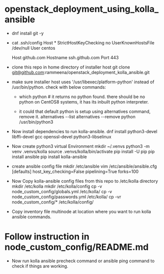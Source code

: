 # openstack_deployment_using_kolla_ansible

- dnf install git -y

- cat .ssh/config
  Host *
    StrictHostKeyChecking no
    UserKnownHostsFile /dev/null
    User centos

  Host github.com
        Hostname ssh.github.com
        Port    443

- clone this repo in home directory of installer host
  git clone git@github.com:rammeena/openstack_deployment_kolla_ansible.git

- make sure installer host uses '/usr/libexec/platform-python' instead of /usr/bin/python.
  check with below commands:
   - which python  # it returns no python found.
     there should be no python on CentOS8 systems, it has its inbuilt python interpreter.

   - it could that default python is setup using alternatives command, remove it.
     alternatives --list
     alternatives --remove python /usr/bin/python3

- Now install dependencies to run kolla-ansible.
  dnf install python3-devel libffi-devel gcc openssl-devel python3-libselinux

- Now create python3 virtual Environment
  mkdir  ~/.venvs
  python3 -m venv .venvs/kolla
  source .venvs/kolla/bin/activate
  pip install -U pip
  pip install ansible
  pip install kolla-ansible

- create ansible config file
  mkdir /etc/ansible
  vim /etc/ansible/ansible.cfg
  [defaults]
  host_key_checking=False
  pipelining=True
  forks=100

- Now Copy kolla-ansible config files from this repo to /etc/kolla directory
  mkdir /etc/kolla
  mkdir /etc/kolla/config
  cp -v node_custom_config/globals.yml /etc/kolla/
  cp -v node_custom_config/passwords.yml /etc/kolla/
  cp -vr node_custom_config/* /etc/kolla/config/

- Copy inventory file multinode at location where you want to run kolla ansible commands.

# Follow instruction in node_custom_config/README.md

- Now run kolla ansible precheck command or ansible ping command to check if things are working.
